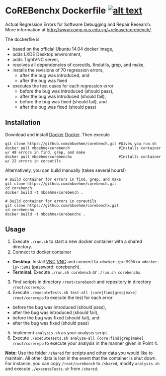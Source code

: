 # CoREBenchx Dockerfile [![alt text](https://travis-ci.org/mboehme/corebenchx.svg?branch=master "Test Results corebenchx")](https://travis-ci.org/mboehme/corebenchx)
Actual Regression Errors for Software Debugging and Repair Research.  
More information at http://www.comp.nus.edu.sg/~release/corebench/.


The dockerfile is 
* based on the official Ubuntu 14.04 docker image,
* adds LXDE Desktop environment,
* adds TightVNC server,
* resolves all dependencies of coreutils, findutils, grep, and make,
* installs the revisions of 70 regression errors,
  * after the bug was introduced, and
  * after the bug was fixed
* executes the test cases for each regression error
  * before the bug was introduced (should pass),
  * after the bug was introduced (should fail),
  * before the bug was fixed (should fail), and
  * after the bug was fixed (should pass)

## Installation
Download and install [Docker] [Docker]. Then execute
```
git clone https://github.com/mboehme/corebench.git #Gives you run.sh
docker pull mboehme/corebench                      #Installs container w/ 48 errors in find, grep, and make
docker pull mboehme/corebenchx                     #Installs container w/ 22 errors in coreutils
```
Alternatively, you can build manually (takes several hours!)
```
# Build container for errors in find, grep, and make
git clone https://github.com/mboehme/corebench.git
cd corebench
docker build -t mboehme/corebench .

# Build container for errors in coreutils
git clone https://github.com/mboehme/corebenchx.git
cd corebenchx
docker build -t mboehme/corebenchx .
```

## Usage
1. Execute `./run.sh` to start a new docker container with a shared directory.
2. Connect to docker container 
  * **Desktop**. Install [VNC] [VNC] and connect to `<docker-ip>:5900` or `<docker-ip>:5901` (password: corebench).
  * **Terminal**. Execute `./run.sh corebench` or `./run.sh corebenchx`.
3. Find scripts in directory `/root/corebench` and repository in directory `/root/corerepo`.
4. Execute `./executeTests.sh test-all [core|find|grep|make] /root/corerepo` to execute the test for each error
  * before the bug was introduced (should pass),
  * after the bug was introduced (should fail),
  * before the bug was fixed (should fail), and
  * after the bug was fixed (should pass)
5. Implement `analysis.sh` as your analysis script.
6. Execute `./executeTests.sh analyze-all [core|find|grep|make] /root/corerepo` to execute your analysis in the manner given in Point 4.

**Note:** Use the folder `/shared` for scripts and other data you would like to maintain. All other data is lost in the event that the container is shut down. For instance, you can copy `/root/corebench` to `/shared`, modify `analysis.sh` and execute `./executeTests.sh` from `/shared`.


[Make]: <http://www.gnu.org/software/make/>
[Grep]: <http://www.gnu.org/software/grep/>
[Find]: <http://www.gnu.org/software/findutils/>
[Core]: <http://www.gnu.org/software/coreutils/>
[Docker]: <http://docs.docker.com/engine/installation/>
[VNC]: <https://www.realvnc.com/download/viewer/>
